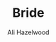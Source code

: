 ---
title: Bride
author: Ali Hazelwood
status: Read
image: bride.jpg
start_date: 2024/10/14
end_date: 2024/10/15
rating: 3
length: 395
own: false
---